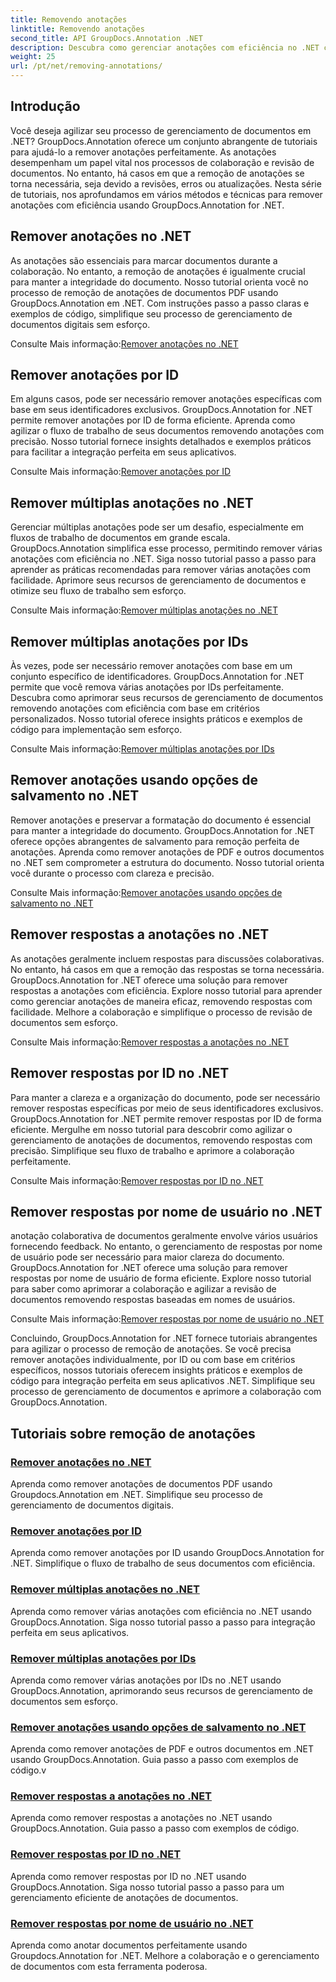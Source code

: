 ```yaml
---
title: Removendo anotações
linktitle: Removendo anotações
second_title: API GroupDocs.Annotation .NET
description: Descubra como gerenciar anotações com eficiência no .NET com os tutoriais GroupDocs.Annotation. Simplifique o fluxo de trabalho de seus documentos e aprimore a colaboração perfeitamente.
weight: 25
url: /pt/net/removing-annotations/
---
```

## Introdução

Você deseja agilizar seu processo de gerenciamento de documentos em .NET? GroupDocs.Annotation oferece um conjunto abrangente de tutoriais para ajudá-lo a remover anotações perfeitamente. As anotações desempenham um papel vital nos processos de colaboração e revisão de documentos. No entanto, há casos em que a remoção de anotações se torna necessária, seja devido a revisões, erros ou atualizações. Nesta série de tutoriais, nos aprofundamos em vários métodos e técnicas para remover anotações com eficiência usando GroupDocs.Annotation for .NET.

## Remover anotações no .NET
As anotações são essenciais para marcar documentos durante a colaboração. No entanto, a remoção de anotações é igualmente crucial para manter a integridade do documento. Nosso tutorial orienta você no processo de remoção de anotações de documentos PDF usando GroupDocs.Annotation em .NET. Com instruções passo a passo claras e exemplos de código, simplifique seu processo de gerenciamento de documentos digitais sem esforço.

 Consulte Mais informação:[Remover anotações no .NET](./remove-annotations/)

## Remover anotações por ID
Em alguns casos, pode ser necessário remover anotações específicas com base em seus identificadores exclusivos. GroupDocs.Annotation for .NET permite remover anotações por ID de forma eficiente. Aprenda como agilizar o fluxo de trabalho de seus documentos removendo anotações com precisão. Nosso tutorial fornece insights detalhados e exemplos práticos para facilitar a integração perfeita em seus aplicativos.

 Consulte Mais informação:[Remover anotações por ID](./remove-annotations-by-id/)

## Remover múltiplas anotações no .NET
Gerenciar múltiplas anotações pode ser um desafio, especialmente em fluxos de trabalho de documentos em grande escala. GroupDocs.Annotation simplifica esse processo, permitindo remover várias anotações com eficiência no .NET. Siga nosso tutorial passo a passo para aprender as práticas recomendadas para remover várias anotações com facilidade. Aprimore seus recursos de gerenciamento de documentos e otimize seu fluxo de trabalho sem esforço.

 Consulte Mais informação:[Remover múltiplas anotações no .NET](./remove-multiple-annotations/)

## Remover múltiplas anotações por IDs
Às vezes, pode ser necessário remover anotações com base em um conjunto específico de identificadores. GroupDocs.Annotation for .NET permite que você remova várias anotações por IDs perfeitamente. Descubra como aprimorar seus recursos de gerenciamento de documentos removendo anotações com eficiência com base em critérios personalizados. Nosso tutorial oferece insights práticos e exemplos de código para implementação sem esforço.

 Consulte Mais informação:[Remover múltiplas anotações por IDs](./remove-multiple-annotations-by-ids/)

## Remover anotações usando opções de salvamento no .NET
Remover anotações e preservar a formatação do documento é essencial para manter a integridade do documento. GroupDocs.Annotation for .NET oferece opções abrangentes de salvamento para remoção perfeita de anotações. Aprenda como remover anotações de PDF e outros documentos no .NET sem comprometer a estrutura do documento. Nosso tutorial orienta você durante o processo com clareza e precisão.

 Consulte Mais informação:[Remover anotações usando opções de salvamento no .NET](./remove-annotations-using-save-options/)

## Remover respostas a anotações no .NET
As anotações geralmente incluem respostas para discussões colaborativas. No entanto, há casos em que a remoção das respostas se torna necessária. GroupDocs.Annotation for .NET oferece uma solução para remover respostas a anotações com eficiência. Explore nosso tutorial para aprender como gerenciar anotações de maneira eficaz, removendo respostas com facilidade. Melhore a colaboração e simplifique o processo de revisão de documentos sem esforço.

 Consulte Mais informação:[Remover respostas a anotações no .NET](./remove-replies-to-annotations/)

## Remover respostas por ID no .NET
Para manter a clareza e a organização do documento, pode ser necessário remover respostas específicas por meio de seus identificadores exclusivos. GroupDocs.Annotation for .NET permite remover respostas por ID de forma eficiente. Mergulhe em nosso tutorial para descobrir como agilizar o gerenciamento de anotações de documentos, removendo respostas com precisão. Simplifique seu fluxo de trabalho e aprimore a colaboração perfeitamente.

 Consulte Mais informação:[Remover respostas por ID no .NET](./remove-replies-by-id/)

## Remover respostas por nome de usuário no .NET
anotação colaborativa de documentos geralmente envolve vários usuários fornecendo feedback. No entanto, o gerenciamento de respostas por nome de usuário pode ser necessário para maior clareza do documento. GroupDocs.Annotation for .NET oferece uma solução para remover respostas por nome de usuário de forma eficiente. Explore nosso tutorial para saber como aprimorar a colaboração e agilizar a revisão de documentos removendo respostas baseadas em nomes de usuários.

 Consulte Mais informação:[Remover respostas por nome de usuário no .NET](./remove-replies-by-username/)

Concluindo, GroupDocs.Annotation for .NET fornece tutoriais abrangentes para agilizar o processo de remoção de anotações. Se você precisa remover anotações individualmente, por ID ou com base em critérios específicos, nossos tutoriais oferecem insights práticos e exemplos de código para integração perfeita em seus aplicativos .NET. Simplifique seu processo de gerenciamento de documentos e aprimore a colaboração com GroupDocs.Annotation.
## Tutoriais sobre remoção de anotações
### [Remover anotações no .NET](./remove-annotations/)
Aprenda como remover anotações de documentos PDF usando Groupdocs.Annotation em .NET. Simplifique seu processo de gerenciamento de documentos digitais.
### [Remover anotações por ID](./remove-annotations-by-id/)
Aprenda como remover anotações por ID usando GroupDocs.Annotation for .NET. Simplifique o fluxo de trabalho de seus documentos com eficiência.
### [Remover múltiplas anotações no .NET](./remove-multiple-annotations/)
Aprenda como remover várias anotações com eficiência no .NET usando GroupDocs.Annotation. Siga nosso tutorial passo a passo para integração perfeita em seus aplicativos.
### [Remover múltiplas anotações por IDs](./remove-multiple-annotations-by-ids/)
Aprenda como remover várias anotações por IDs no .NET usando GroupDocs.Annotation, aprimorando seus recursos de gerenciamento de documentos sem esforço.
### [Remover anotações usando opções de salvamento no .NET](./remove-annotations-using-save-options/)
Aprenda como remover anotações de PDF e outros documentos em .NET usando GroupDocs.Annotation. Guia passo a passo com exemplos de código.v
### [Remover respostas a anotações no .NET](./remove-replies-to-annotations/)
Aprenda como remover respostas a anotações no .NET usando GroupDocs.Annotation. Guia passo a passo com exemplos de código.
### [Remover respostas por ID no .NET](./remove-replies-by-id/)
Aprenda como remover respostas por ID no .NET usando GroupDocs.Annotation. Siga nosso tutorial passo a passo para um gerenciamento eficiente de anotações de documentos.
### [Remover respostas por nome de usuário no .NET](./remove-replies-by-username/)
Aprenda como anotar documentos perfeitamente usando Groupdocs.Annotation for .NET. Melhore a colaboração e o gerenciamento de documentos com esta ferramenta poderosa.